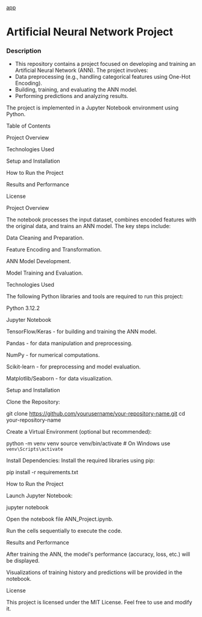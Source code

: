 [app](https://ann-project-d2pqezobe2gj3yvwaqctsx.streamlit.app)

# Artificial Neural Network Project

### Description
- This repository contains a project focused on developing and training an Artificial Neural Network (ANN). The project involves:
- Data preprocessing (e.g., handling categorical features using One-Hot Encoding).
- Building, training, and evaluating the ANN model.
- Performing predictions and analyzing results.

The project is implemented in a Jupyter Notebook environment using Python.

Table of Contents

Project Overview

Technologies Used

Setup and Installation

How to Run the Project

Results and Performance

License

Project Overview

The notebook processes the input dataset, combines encoded features with the original data, and trains an ANN model. The key steps include:

Data Cleaning and Preparation.

Feature Encoding and Transformation.

ANN Model Development.

Model Training and Evaluation.

Technologies Used

The following Python libraries and tools are required to run this project:

Python 3.12.2

Jupyter Notebook

TensorFlow/Keras - for building and training the ANN model.

Pandas - for data manipulation and preprocessing.

NumPy - for numerical computations.

Scikit-learn - for preprocessing and model evaluation.

Matplotlib/Seaborn - for data visualization.

Setup and Installation

Clone the Repository:

git clone https://github.com/yourusername/your-repository-name.git
cd your-repository-name

Create a Virtual Environment (optional but recommended):

python -m venv venv
source venv/bin/activate   # On Windows use `venv\Scripts\activate`

Install Dependencies:
Install the required libraries using pip:

pip install -r requirements.txt

How to Run the Project

Launch Jupyter Notebook:

jupyter notebook

Open the notebook file ANN_Project.ipynb.

Run the cells sequentially to execute the code.

Results and Performance

After training the ANN, the model's performance (accuracy, loss, etc.) will be displayed.

Visualizations of training history and predictions will be provided in the notebook.

License

This project is licensed under the MIT License. Feel free to use and modify it.
